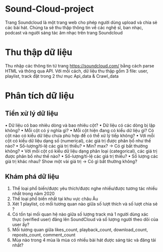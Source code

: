 # Sound-Cloud-project
Trang Soundcloud là một trang web cho phép người dùng upload và chia sẻ các bài hát. Chúng ta sẽ thu thập thông tin về các nghệ sĩ, ban nhạc, podcast và người sáng tác âm nhạc trên trang Soundcloud 

# Thu thập dữ liệu
Thu nhập các thông tin từ trang https://soundcloud.com/ bằng cách parse HTML và thông qua API. Với mỗi cách, dữ liệu thu thập gồm 3 file: user, playlist, track đặt trong 2 thư mục Api_data & Crawl_data

# Phân tích dữ liệu
## Tiền xử lý dữ liệu
• Dữ liệu có bao nhiêu dòng và bao nhiêu cột?
• Dữ liệu có các dòng bị lặp không?
• Mỗi cột có ý nghĩa gì?
• Mỗi cột hiện đang có kiểu dữ liệu gì? Có cột nào có kiểu dữ liệu chưa phù hợp để có thể xử lý tiếp không?
• Với mỗi cột có kiểu dữ liệu dạng số (numerical), các giá trị được phân bố như thế nào?
• Số-lượng/tỉ-lệ các giá trị thiếu?
• Min? max? → Có gì bất thường không?
• Với mỗi cột có kiểu dữ liệu dạng phân loại (categorical), các giá trị được phân bố như thế nào?
• Số-lượng/tỉ-lệ các giá trị thiếu?
• Số lượng các giá trị khác nhau? Show một vài giá trị → Có gì bất thường không?
## Khám phá dữ liệu
1. Thể loại phổ biến/được yêu thích/được nghe nhiều/được tương tác nhiều nhất trong năm 2020
2. Thể loại phổ biến nhất tại khu vực châu Âu
3. Xét 1 playlist, có mối tương quan nào giữa số lượt thích và số lượt chia sẻ ? 
4. Có tồn tại mối quan hệ nào giữa số lượng track mà 1 người dùng xác thực (verified user) đăng lên SoundCloud và số lượng người theo dõi của user ấy? 
5. Mối tương quan giữa likes_count, playback_count, download_count, reposts_count, comment_count
6. Mùa nào trong 4 mùa là mùa có nhiều bài hát được sáng tác và đăng tải nhất?
